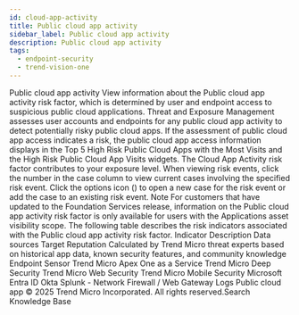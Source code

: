 ```yaml
---
id: cloud-app-activity
title: Public cloud app activity
sidebar_label: Public cloud app activity
description: Public cloud app activity
tags:
  - endpoint-security
  - trend-vision-one
---
```


 Public cloud app activity View information about the Public cloud app activity risk factor, which is determined by user and endpoint access to suspicious public cloud applications. Threat and Exposure Management assesses user accounts and endpoints for any public cloud app activity to detect potentially risky public cloud apps. If the assessment of public cloud app access indicates a risk, the public cloud app access information displays in the Top 5 High Risk Public Cloud Apps with the Most Visits and the High Risk Public Cloud App Visits widgets. The Cloud App Activity risk factor contributes to your exposure level. When viewing risk events, click the number in the case column to view current cases involving the specified risk event. Click the options icon () to open a new case for the risk event or add the case to an existing risk event. Note For customers that have updated to the Foundation Services release, information on the Public cloud app activity risk factor is only available for users with the Applications asset visibility scope. The following table describes the risk indicators associated with the Public cloud app activity risk factor. Indicator Description Data sources Target Reputation Calculated by Trend Micro threat experts based on historical app data, known security features, and community knowledge Endpoint Sensor Trend Micro Apex One as a Service Trend Micro Deep Security Trend Micro Web Security Trend Micro Mobile Security Microsoft Entra ID Okta Splunk - Network Firewall / Web Gateway Logs Public cloud app © 2025 Trend Micro Incorporated. All rights reserved.Search Knowledge Base